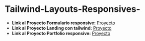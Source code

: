 # Tailwind-Layouts-Responsives-

- **Link al Proyecto Formulario responsive:** [Proyecto](https://responsive-forms-tailwind.netlify.app/)
- **Link al Proyecto Landing con tailwind:** [Proyecto](https://landingg-tailwind.netlify.app/)
- **Link al Proyecto Portfolio responsive:** [Proyecto](https://responsive-portfolio-tailw.netlify.app/)
